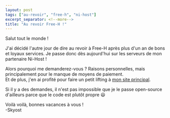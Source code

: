 ```yaml
---
layout: post
tags: ["au-revoir", "free-h", "ni-host"]
excerpt_separator: <!--more-->
title: "Au revoir Free-H !"
---
```


Salut tout le monde !

J'ai décidé l'autre jour de dire au revoir à Free-H après plus d'un an de bons et loyaux services. Je passe donc dès aujourd'hui sur les serveurs de mon partenaire Ni-Host !

<!--more-->

Alors pourquoi me demanderez-vous ? Raisons personnelles, mais principalement pour le manque de moyens de paiement.
<br>Et de plus, j'en ai profité pour faire un petit lifting à [mon site principal](http://www.skyost.eu).

Si il y a des demandes, il n'est pas impossible que je le passe open-source d'ailleurs parce que le code est plutôt propre :smiley:

Voilà voilà, bonnes vacances à vous !<br />
-Skyost